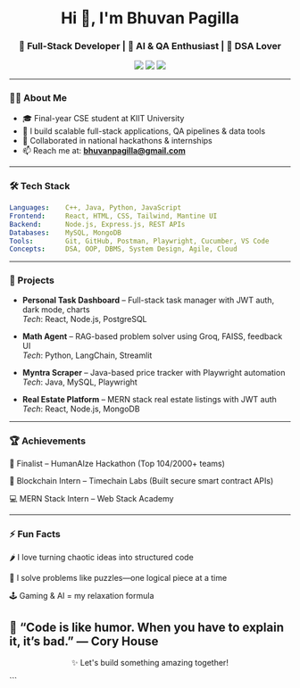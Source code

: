 <h1 align="center">Hi 👋, I'm Bhuvan Pagilla</h1>
<h3 align="center">🚀 Full-Stack Developer | 🤖 AI & QA Enthusiast | 🧠 DSA Lover</h3>

<p align="center">
  <a href="mailto:bhuvanpagilla@gmail.com"><img src="https://img.shields.io/badge/email-bhuvanpagilla@gmail.com-red?style=for-the-badge&logo=gmail"></a>
  <a href="https://linkedin.com/in/bhuvanpagilla" target="_blank"><img src="https://img.shields.io/badge/LinkedIn-blue?style=for-the-badge&logo=linkedin&logoColor=white"></a>
  <a href="https://github.com/bhuvan0410" target="_blank"><img src="https://img.shields.io/github/followers/bhuvan0410?label=Follow&style=for-the-badge"></a>
</p>

---

### 🧑‍💻 About Me
- 🎓 Final-year CSE student at KIIT University  
- 🔨 I build scalable full-stack applications, QA pipelines & data tools  
- 🤝 Collaborated in national hackathons & internships  
- 📫 Reach me at: **bhuvanpagilla@gmail.com**

---

### 🛠️ Tech Stack

```yaml
Languages:    C++, Java, Python, JavaScript
Frontend:     React, HTML, CSS, Tailwind, Mantine UI
Backend:      Node.js, Express.js, REST APIs
Databases:    MySQL, MongoDB
Tools:        Git, GitHub, Postman, Playwright, Cucumber, VS Code
Concepts:     DSA, OOP, DBMS, System Design, Agile, Cloud
```
---

 ### 🚀 Projects
- **Personal Task Dashboard** – Full-stack task manager with JWT auth, dark mode, charts  
  _Tech_: React, Node.js, PostgreSQL

- **Math Agent** – RAG-based problem solver using Groq, FAISS, feedback UI  
  _Tech_: Python, LangChain, Streamlit

- **Myntra Scraper** – Java-based price tracker with Playwright automation  
  _Tech_: Java, MySQL, Playwright

- **Real Estate Platform** – MERN stack real estate listings with JWT auth  
  _Tech_: React, Node.js, MongoDB


---

### 🏆 Achievements

🥇 Finalist – HumanAIze Hackathon (Top 104/2000+ teams)

🔗 Blockchain Intern – Timechain Labs (Built secure smart contract APIs)

💻 MERN Stack Intern – Web Stack Academy

---

### ⚡ Fun Facts

🌶️ I love turning chaotic ideas into structured code

🧩 I solve problems like puzzles—one logical piece at a time

🕹️ Gaming & AI = my relaxation formula

🧭 “Code is like humor. When you have to explain it, it’s bad.” — Cory House
---
<p align="center">✨ Let's build something amazing together!</p> ```
